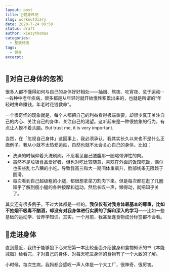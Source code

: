 ```yaml
---
layout: post
title: 💪健身日记
slug: workoutdiary
date: 2020-7-24 09:50
status: draft
author: xiezythomas
categories: 
  - 整装待发
tags:
  - 健身
excerpt: 
---
```


## 🔩对自己身体的忽视

很多人都不懂得如何与自己的身体好好相处——抽烟、熬夜、吃宵夜、怠于运动··· ···各种中老年疾病，很多都是从年轻时就开始慢性积累出来的，也就是所谓的“年轻时拼命赚钱，年老时花钱救命”。

一个很奇怪的现象就是，每个人都把自己的利益看得极端重要，却很少真正关注自己的内心、关注自己的身体、关注自己的渴望。这听起来是一种很抽象的行为，有点让人摸不着头脑。But trust me, it is very important.



当然，在「忽视自己身体」这回事上，我必须承认，我其实长久以来也不是什么正面例子。我从小就不太热爱运动，自然也就不太会关心自己的身体。比如：

+ 洗澡的时候仰着头洗刷刷，不忍看见自己腰腹那一圈略带弹性的肉。
+ 虽然不是垃圾食品爱好者，但也对吃比较随意，喜欢在外面的饭馆吃饭，偶尔也买些乱七八糟的小吃。导致我高三和大一期间体重飙升，脸部线条无限趋于圆滑。
+ 每次看到自己超级粗的小腿，都很想拿菜刀割肉下来。但是每次都在逛了几圈知乎了解到瘦小腿的各种按摩和运动，然后长叹一声，懒得动，就把知乎关了。

其实还有很多例子，不过大体都是一样的。**我仅仅有对我身体最基本的尊重，比如不抽烟不吸毒不酗酒，却没有对我身体进行实质的了解和深入的学习**——比如一些基础的运动学、营养学知识。其实，一个月前，我甚至连食物成分标签都不会看。



## 🤲走进身体

直到最近，我终于能够狠下心来把第一本比较全面介绍健身和食物知识的书《本能减脂》给看完，才对自己的身体、对每天吃进身体的食物有了一个大致的了解。

小时候，每次生病，我妈都会感叹一声人体是一个大工厂，很神奇，很厉害。